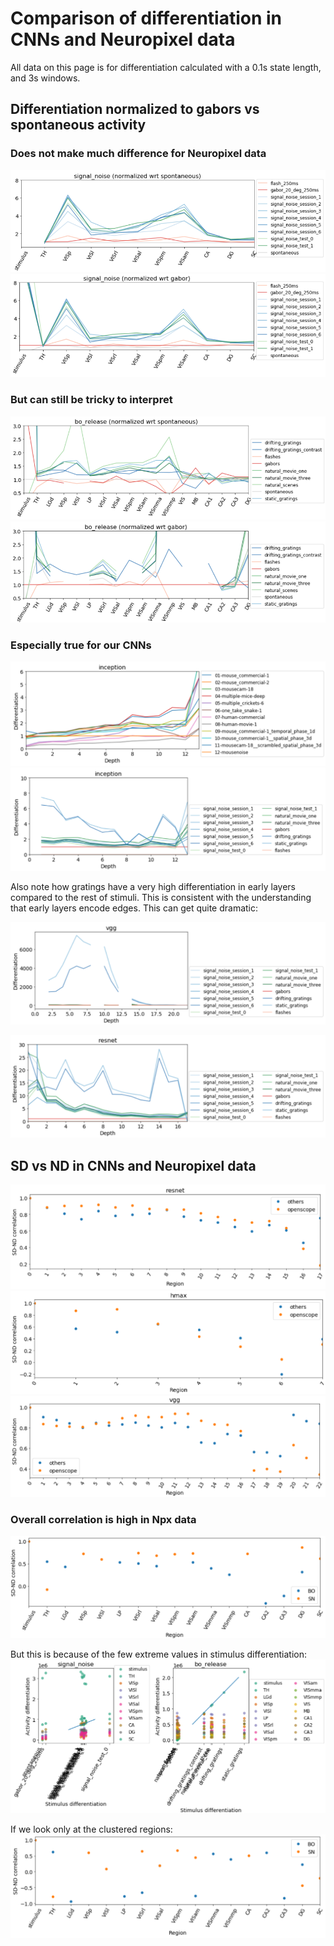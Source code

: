 # Comparison of differentiation in CNNs and Neuropixel data
All data on this page is for differentiation calculated with a 0.1s state length, and 3s windows.

## Differentiation normalized to gabors vs spontaneous activity

### Does not make much difference for Neuropixel data
![png](sn_df_spontaneous.png)
![png](sn_df_gabor.png)

### But can still be tricky to interpret
![png](bo_df_spontaneous.png)
![png](bo_df_gabor.png)

### Especially true for our CNNs
![png](inception_df_mousenoise.png)
![png](inception_df_gabor.png)

Also note how gratings have a very high differentiation in early layers compared to the rest of stimuli. This is consistent with the understanding that early layers encode edges. This can get quite dramatic:

![png](vgg_df_gabor.png)

![png](resnet_df_gabor.png)

## SD vs ND in CNNs and Neuropixel data
![png](corr_resnet.png)
![png](corr_hmax.png)
![png](corr_vgg.png)

### Overall correlation is high in Npx data
![png](corr.png)

But this is because of the few extreme values in stimulus differentiation:
![png](sd_nd_scatter.png)

If we look only at the clustered regions:
![png](corr_selected.png)